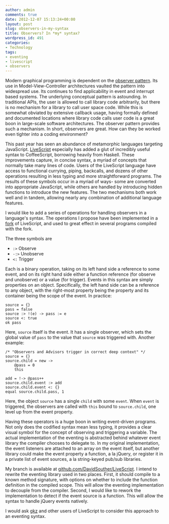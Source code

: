 ```yaml
---
author: admin
comments: true
date: 2012-12-07 15:13:24+00:00
layout: post
slug: observers-in-my-syntax
title: Observers? In *my* syntax?
wordpress_id: 491
categories:
- Technology
tags:
- eventing
- livescript
- observers
---
```


Modern graphical programming is dependent on the [observer pattern](http://en.wikipedia.org/wiki/Observer_pattern). Its use in Model-View-Controller architectures vaulted the pattern into widespread use. Its continues to find applicability in event and interrupt based systems. The underlying conceptual pattern is astounding. In traditional APIs, the user is allowed to call library code arbitrarily, but there is no mechanism for a library to call user space code. While this is somewhat obviated by extensive callback usage, having formally defined and documented locations where library code calls user code is a great boon in large-scale software architectures. The observer pattern provides such a mechanism. In short, observers are great. How can they be worked even tighter into a coding environment?

<!-- more -->

This past year has seen an abundance of metamorphic languages targeting JavaScript. [LiveScript](http://gkz.github.com/LiveScript/) especially has added a glut of incredibly useful syntax to CoffeeScript, borrowing heavily from Haskell. These improvements capture, in concise syntax, a myriad of concepts that normally take many lines of code. Users of the LiveScript language have access to functional currying, piping, backcalls, and dozens of other operations resulting in less typing and more straightforward programs. The results of these symbols occur in a myriad of ways- some are converted into appropriate JavaScript, while others are handled by introducing hidden functions to introduce the new features. The two mechanisms both work well and in tandem, allowing nearly any combination of additional language features.





I would like to add a series of operations for handling observers in a language's syntax. The operations I propose have been implemented in a [fork](http://gkz.github.com/LiveScript/) of LiveScript, and used to great effect in several programs compiled with the fork.





The three symbols are


  * `:>` Observe
  * `-:>` Unobserve
  * `<:` Trigger

Each is a binary operation, taking on its left hand side a reference to some event, and on its right hand side either a function reference (for observe and unobserve) or a value (for trigger). Events in this syntax are simply properties on an object. Specifically, the left hand side can be a reference to any object, with the right-most property being the property and its container being the scope of the event. In practice:




    
```
source = {}
pass = false
source :> !(e) -> pass := e
source <: true
ok pass
```





Here, `source` itself is the event. It has a single observer, which sets the global value of `pass` to the value that `source` was triggered with. Another example:




    
```
/* "Observers and Advisors trigger in correct deep context" */
source = {}
source.child = new ->
    @pass = 0
    this

add = !-> @pass++
source.child.event :> add
source.child.event <: {}
equal source.child.pass, 1
```

Here, the object `source` has a single `child` with some `event`. When `event` is triggered, the observers are called with `this` bound to `source.child`, one level up from the event property.

Having these operators is a huge boon in writing event-driven programs. Not only does the codified syntax mean less typing, it provides a clear visual symbol for the concept of observing and triggering a variable. The actual implementation of the eventing is abstracted behind whatever event library the compiler chooses to delegate to. In my original implementation, the event listeners are attached to an array on the event itself, but another library could make the event property a function, a la jQuery, or register it in a private list of event sources, a la string-keyed pub/sub libraries.

My branch is available at [github.com/DavidSouther/LiveScript](http://github.com/DavidSouther/LiveScript). I intend to rewrite the eventing library used in two places. First, it should compile to a known method signature, with options on whether to include the function definition in the compiled scope. This will allow the eventing implementation to decouple from the compiler. Second, I would like to rework the implementation to detect if the event source is a function. This will allow the syntax to handle jQuery events natively.

I would ask [gkz](https://github.com/gkz) and other users of LiveScript to consider this approach to an eventing syntax.
